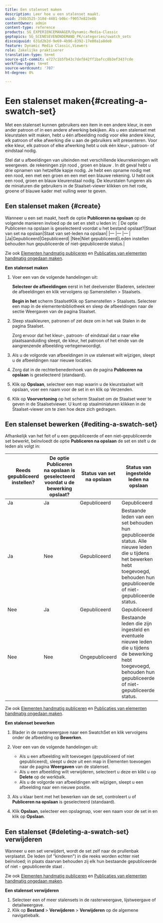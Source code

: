```yaml
---
title: Een stalenset maken
description: Leer hoe u een stalenset maakt.
uuid: 250b3525-310d-4481-b0bc-f9057e823e0b
contentOwner: admin
content-type: reference
products: SG_EXPERIENCEMANAGER/Dynamic-Media-Classic
geptopics: SG_SCENESEVENONDEMAND_PK/categories/swatch_sets
discoiquuid: 631d2b2d-9e69-4b96-8392-17e00a1a8de0
feature: Dynamic Media Classic,Viewers
role: Zakelijke praktiserer
translation-type: tm+mt
source-git-commit: e727c1b5fb43c7def842ff1bafcc8b3ef3437cde
workflow-type: tm+mt
source-wordcount: '707'
ht-degree: 0%

---
```



# Een stalenset maken{#creating-a-swatch-set}

Met een stalenset kunnen gebruikers een item in een andere kleur, in een ander patroon of in een andere afwerking bekijken. Als u een stalenset met kleurstalen wilt maken, hebt u één afbeelding nodig voor elke andere kleur, elk patroon of elke afwerking die u aan de gebruikers wilt presenteren. Voor elke kleur, elk patroon of elke afwerking hebt u ook één kleur-, patroon- of eindstaal nodig.

Stel dat u afbeeldingen van uiteinden met verschillende kleurrekeningen wilt weergeven. de rekeningen zijn rood , groen en blauw . In dit geval hebt u drie opnamen van hetzelfde kapje nodig. Je hebt een opname nodig met een rood, een met een groen en een met een blauwe rekening. U hebt ook een rood, groen en blauw kleurenstaal nodig. De kleurstalen fungeren als de miniaturen die gebruikers in de Staalset-viewer klikken om het rode, groene of blauwe kader met vulling weer te geven.

## Een stalenset maken {#create}

Wanneer u een set maakt, heeft de optie **Publiceren na opslaan** op de volgende manieren invloed op de set en stelt u leden in:
| De optie Publiceren na opslaan is geselecteerd voordat u het bestand opslaat?|Staat van set na opslaan|Staat van set-leden na opslaan|
|— |— |— |
|Ja|Gepubliceerd|Gepubliceerd|
|Nee|Niet gepubliceerd|Leden instellen behouden hun gepubliceerde of niet-gepubliceerde status.|

Zie ook [Elementen handmatig publiceren](publishing-files.md#manually_publishing_assets) en [Publicaties van elementen handmatig ongedaan maken](publishing-files.md#manually_unpublishing_assets).

**Een stalenset maken**

1. Voer een van de volgende handelingen uit:

   **Selecteer de afbeeldingen** eerst in het deelvenster Bladeren, selecteer de afbeeldingen en klik vervolgens op Samenstellen > Staalsets.

   **Begin in het** scherm StaalsetKlik op Samenstellen > Staalsets. Selecteer een map in de elementenbibliotheek en sleep de afbeeldingen naar de sectie Weergaven van de pagina Staalset.

1. Sleep staalkleuren, patronen of zet deze om in het vak Stalen in de pagina Staalset.

   Zorg ervoor dat het kleur-, patroon- of eindstaal dat u naar elke plaatsaanduiding sleept, de kleur, het patroon of het einde van de aangrenzende afbeelding vertegenwoordigt.

1. Als u de volgorde van afbeeldingen in uw stalenset wilt wijzigen, sleept u de afbeeldingen naar nieuwe locaties.
1. Zorg dat in de rechterbenedenhoek van de pagina **Publiceren na opslaan** is geselecteerd (standaard).
1. Klik op **Opslaan**, selecteer een map waarin u de kleurstaalset wilt opslaan, voer een naam voor de set in en klik op Verzenden.
1. Klik op **Voorvertoning** op het scherm Staalset om de Staalset weer te geven in de Staalsetviewer. U kunt op staalminiaturen klikken in de Staalset-viewer om te zien hoe deze zich gedragen.

## Een stalenset bewerken {#editing-a-swatch-set}

Afhankelijk van het feit of u een gepubliceerde of een niet-gepubliceerde set bewerkt, beïnvloedt de optie **Publiceren na opslaan** de set en stelt u de leden als volgt in:

| Reeds gepubliceerd instellen? | De optie Publiceren na opslaan is geselecteerd voordat u de bewerking opslaat? | Status van set na opslaan | Status van ingestelde leden na opslaan |
|--- |--- |--- |--- |
| Ja | Ja | Gepubliceerd | Gepubliceerd |
| Ja | Nee | Gepubliceerd | Bestaande leden van een set behouden hun gepubliceerde status. Alle nieuwe leden die u tijdens het bewerken hebt toegevoegd, behouden hun gepubliceerde of niet-gepubliceerde status. |
| Nee | Ja | Gepubliceerd | Gepubliceerd |
| Nee | Nee | Ongepubliceerd | Bestaande leden die zijn ingesteld en eventuele nieuwe leden die u tijdens de bewerking hebt toegevoegd, behouden hun gepubliceerde of niet-gepubliceerde status. |

Zie ook [Elementen handmatig publiceren](publishing-files.md#manually_publishing_assets) en [Publicaties van elementen handmatig ongedaan maken](publishing-files.md#manually_unpublishing_assets).

**Een stalenset bewerken**

1. Blader in de rasterweergave naar een SwatchSet en klik vervolgens onder de afbeelding op **Bewerken**.
1. Voer een van de volgende handelingen uit:

   * Als u een afbeelding wilt toevoegen (gepubliceerd of niet gepubliceerd), sleept u deze uit een map in Elementen toevoegen naar de pagina **Weergaven** van de stalenset.
   * Als u een afbeelding wilt verwijderen, selecteert u deze en klikt u op **Delete** op de werkbalk.
   * Als u de volgorde van afbeeldingen wilt wijzigen, sleept u een afbeelding naar een nieuwe positie.

1. Als u klaar bent met het bewerken van de set, controleert u of **Publiceren na opslaan** is geselecteerd (standaard).
1. Klik **Opslaan**, selecteer een opslagmap, voer een naam voor de set in en klik op **Opslaan**.

## Een stalenset {#deleting-a-swatch-set} verwijderen

Wanneer u een set verwijdert, wordt de set zelf naar de prullenbak verplaatst. De leden (of &quot;kinderen&quot;) in die reeks worden echter niet beïnvloed; in plaats daarvan behouden zij elk hun bestaande gepubliceerde of niet - gepubliceerde staat .

Zie ook [Elementen handmatig publiceren](publishing-files.md#manually_publishing_assets) en [Publicaties van elementen handmatig ongedaan maken](publishing-files.md#manually_unpublishing_assets).

**Een stalenset verwijderen**

1. Selecteer een of meer stalensets in de rasterweergave, lijstweergave of detailweergave.
1. Klik op **Bestand** > **Verwijderen** > **Verwijderen** op de algemene navigatiebalk.

